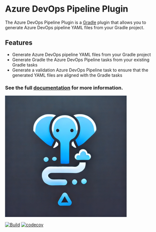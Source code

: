 # Azure DevOps Pipeline Plugin

The Azure DevOps Pipeline Plugin is a [Gradle](https://docs.gradle.org/current/userguide/userguide.html) plugin that
allows you to generate Azure DevOps pipeline YAML files from your Gradle project.

## Features

- Generate Azure DevOps pipeline YAML files from your Gradle project
- Generate Gradle the Azure DevOps Pipeline tasks from your existing Gradle tasks
- Generate a validation Azure DevOps Pipeline task to ensure that the generated YAML files are aligned with the Gradle
  tasks

### See the full [documentation](https://github.com/Jonatha1983/azure-devops-plugin) for more information.

![Azure DevOps Pipelines Plugin](https://github.com/Jonatha1983/azure-devops-plugin/blob/main/.idea/icon.png)

[![Build](https://github.com/Jonatha1983/azure-devops-plugin/actions/workflows/build.yaml/badge.svg?branch=main)](https://github.com/Jonatha1983/azure-devops-plugin/actions/workflows/build.yaml)
[![codecov](https://codecov.io/gh/Jonatha1983/azure-devops-plugin/graph/badge.svg?token=7011WZ10IR)](https://codecov.io/gh/Jonatha1983/azure-devops-plugin)